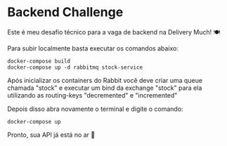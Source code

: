 # Backend Challenge

Este é meu desafio técnico para a vaga de backend na Delivery Much! 🍽

Para subir localmente basta executar os comandos abaixo: 

```shell
docker-compose build
docker-compose up -d rabbitmq stock-service

```

Após inicializar os containers do Rabbit você deve criar uma queue chamada "stock" e executar um bind da exchange "stock" para ela utilizando as routing-keys "decremented" e "incremented"

Depois disso abra novamente o terminal e digite o comando: 

```shell
docker-compose up
```

Pronto, sua API já está no ar 🚀 
